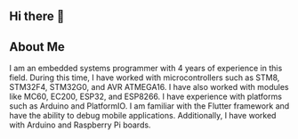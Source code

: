 ## Hi there 👋
<div align="left">
  <h2>About Me</h2>
  <p>
    I am an embedded systems programmer with 4 years of experience in this field.
    During this time, I have worked with microcontrollers such as STM8, STM32F4, STM32G0, and AVR ATMEGA16.
    I have also worked with modules like MC60, EC200, ESP32, and ESP8266.
    I have experience with platforms such as Arduino and PlatformIO.
    I am familiar with the Flutter framework and have the ability to debug mobile applications.
    Additionally, I have worked with Arduino and Raspberry Pi boards.
  </p>

</div>
<!--
**zahraashokohi/zahraashokohi** is a ✨ _special_ ✨ repository because its `README.md` (this file) appears on your GitHub profile.

Here are some ideas to get you started:

- 🔭 I’m currently working on ...
- 🌱 I’m currently learning ...
- 👯 I’m looking to collaborate on ...
- 🤔 I’m looking for help with ...
- 💬 Ask me about ...
- 📫 How to reach me: ...
- 😄 Pronouns: ...
- ⚡ Fun fact: ...
-->
